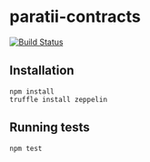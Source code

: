 # paratii-contracts


[![Build Status](https://travis-ci.org/Paratii-Video/paratii-contracts.svg?branch=master)](https://travis-ci.org/Paratii-Video/paratii-contracts)



## Installation

    npm install
    truffle install zeppelin

## Running tests

    npm test

